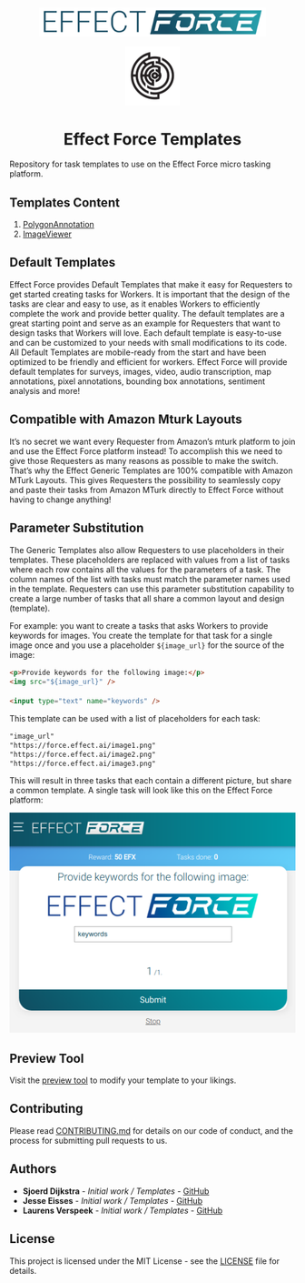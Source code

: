 <p align="center"><img src="effect-force-logo.png" width="400px"></p>

<p align="center"><img src="effect-logo.png" width="96px"></p>

<h1 align="center">Effect Force Templates</h1>

Repository for task templates to use on the Effect Force micro tasking platform.

## Templates Content

1. [PolygonAnnotation](./templates/PolygonAnnotation/README.md)
1. [ImageViewer](./templates/ImageViewer/README.md)

## Default Templates

Effect Force provides Default Templates that make it easy for Requesters to get started creating tasks for Workers. It is important that the design of the tasks are clear and easy to use, as it enables Workers to efficiently complete the work and provide better quality. The default templates are a great starting point and serve as an example for Requesters that want to design tasks that Workers will love. Each default template is easy-to-use and can be customized to your needs with small modifications to its code. All Default Templates are mobile-ready from the start and have been optimized to be friendly and efficient for workers. Effect Force will provide default templates for surveys, images, video, audio transcription, map annotations, pixel annotations, bounding box annotations, sentiment analysis and more!

## Compatible with Amazon Mturk Layouts

It’s no secret we want every Requester from Amazon’s mturk platform to join and use the Effect Force platform instead! To accomplish this we need to give those Requesters as many reasons as possible to make the switch. That’s why the Effect Generic Templates are 100% compatible with Amazon MTurk Layouts. This gives Requesters the possibility to seamlessly copy and paste their tasks from Amazon MTurk directly to Effect Force without having to change anything!

## Parameter Substitution

The Generic Templates also allow Requesters to use placeholders in their templates. These placeholders are replaced with values from a list of tasks where each row contains all the values for the parameters of a task. The column names of the list with tasks must match the parameter names used in the template. Requesters can use this parameter substitution capability to create a large number of tasks that all share a common layout and design (template).

For example: you want to create a tasks that asks Workers to provide keywords for images. You create the template for that task for a single image once and you use a placeholder `${image_url}` for the source of the image:

```html
<p>Provide keywords for the following image:</p>
<img src="${image_url}" />

<input type="text" name="keywords" />
```

This template can be used with a list of placeholders for each task:

```
"image_url"
"https://force.effect.ai/image1.png"
"https://force.effect.ai/image2.png"
"https://force.effect.ai/image3.png"
```

This will result in three tasks that each contain a different picture, but share a common template. A single task will look like this on the Effect Force platform:

<p align="center"><img src="example.png"></p>


## Preview Tool

Visit the [preview tool](https://api.beta.effect.ai/template/preview) to modify your template to your likings.

## Contributing

Please read [CONTRIBUTING.md](CONTRIBUTING.md) for details on our code of conduct, and the process for submitting pull requests to us.

## Authors

* **Sjoerd Dijkstra** - *Initial work / Templates* - [GitHub](https://github.com/sjoerd-dijkstra)
* **Jesse Eisses** - *Initial work / Templates* - [GitHub](https://github.com/jeisses)
* **Laurens Verspeek** - *Initial work / Templates* - [GitHub](https://github.com/laurensV)

## License

This project is licensed under the MIT License - see the [LICENSE](LICENSE) file for details.
